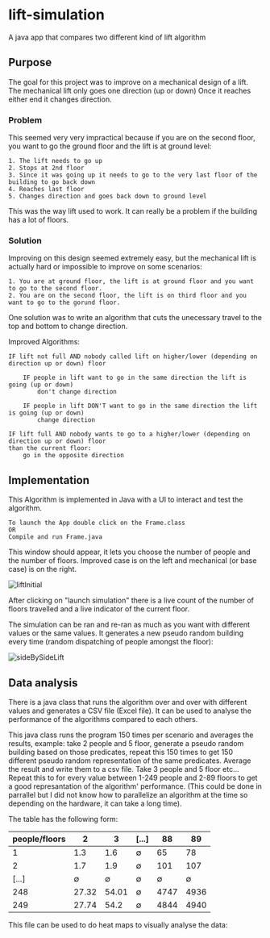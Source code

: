 # lift-simulation
A java app that compares two different kind of lift algorithm

## Purpose

The goal for this project was to improve on a mechanical design of a lift. The mechanical lift only goes one direction (up or down) 
Once it reaches either end it changes direction.

### Problem

This seemed very very impractical because if you are on the second floor, you want to go the ground floor and the lift is at ground level:

    1. The lift needs to go up 
    2. Stops at 2nd floor 
    3. Since it was going up it needs to go to the very last floor of the building to go back down
    4. Reaches last floor
    5. Changes direction and goes back down to ground level
    
This was the way lift used to work. It can really be a problem if the building has a lot of floors.

### Solution

Improving on this design seemed extremely easy, but the mechanical lift is actually hard or impossible to improve on some scenarios:
    
    1. You are at ground floor, the lift is at ground floor and you want to go to the second floor.
    2. You are on the second floor, the lift is on third floor and you want to go to the gorund floor.

One solution was to write an algorithm that cuts the unecessary travel to the top and bottom to change direction.

Improved Algorithms:
    
    IF lift not full AND nobody called lift on higher/lower (depending on direction up or down) floor
    
        IF people in lift want to go in the same direction the lift is going (up or down)
            don't change direction
            
        IF people in lift DON'T want to go in the same direction the lift is going (up or down)
            change direction
    
    IF lift full AND nobody wants to go to a higher/lower (depending on direction up or down) floor 
    than the current floor:
        go in the opposite direction
        
## Implementation

This Algorithm is implemented in Java with a UI to interact and test the algorithm.

    To launch the App double click on the Frame.class 
    OR 
    Compile and run Frame.java

This window should appear, it lets you choose the number of people and the number of floors.
Improved case is on the left and mechanical (or base case) is on the right.


![liftInitial](https://user-images.githubusercontent.com/72973649/102917073-d7b0eb80-4484-11eb-9518-7ee16e2651b3.png)

After clicking on "launch simulation" there is a live count of the number of floors travelled and a live indicator of the current floor.

The simulation can be ran and re-ran as much as you want with different values or the same values.
It generates a new pseudo random building every time (random dispatching of people amongst the floor):

![sideBySideLift](https://user-images.githubusercontent.com/72973649/102917062-d41d6480-4484-11eb-9e98-ecee40d2583d.png)

## Data analysis

There is a java class that runs the algorithm over and over with different values and generates a CSV file (Excel file).
It can be used to analyse the performance of the algorithms compared to each others.

This java class runs the program 150 times per scenario and averages the results, example: take 2 people and 5 floor, 
generate a pseudo random building based on those predicates, repeat this 150 times to get 150 different pseudo random 
representation of the same predicates. Average the result and write them to a csv file. Take 3 people and 5 floor etc...
Repeat this to for every value between 1-249 people and 2-89 floors to get a good represantation of the algorithm' performance.
(This could be done in parrallel but I did not know how to parallelize an algorithm at the time so depending on the hardware, 
it can take a long time).

The table has the following form:

| people/floors  | 2 | 3 | [...] | 88 | 89 |
| ---- | ---- | ---- | ---- | ---- | ---- |
| 1  | 1.3 | 1.6 | ∅ | 65 | 78 |
| 2  | 1.7  | 1.9 | ∅ | 101 | 107 |
| [...]  | ∅  | ∅ | ∅ | ∅ | ∅ |
| 248  | 27.32  | 54.01 | ∅ | 4747 | 4936 |
| 249 | 27.74  | 54.2 | ∅ | 4844 | 4940 |

This file can be used to do heat maps to visually analyse the data:
